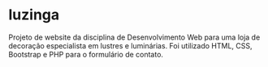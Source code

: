 # luzinga
Projeto de website da disciplina de Desenvolvimento Web para uma loja de decoração especialista em lustres e luminárias. Foi utilizado HTML, CSS, Bootstrap e PHP para o formulário de contato. 
